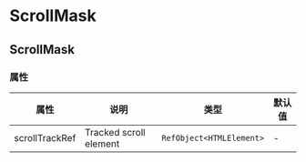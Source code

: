 # ScrollMask

<code src="./demos/demo1.tsx"></code>

## ScrollMask

### 属性

| 属性           | 说明                   | 类型                     | 默认值 |
| -------------- | ---------------------- | ------------------------ | ------ |
| scrollTrackRef | Tracked scroll element | `RefObject<HTMLElement>` | -      |
